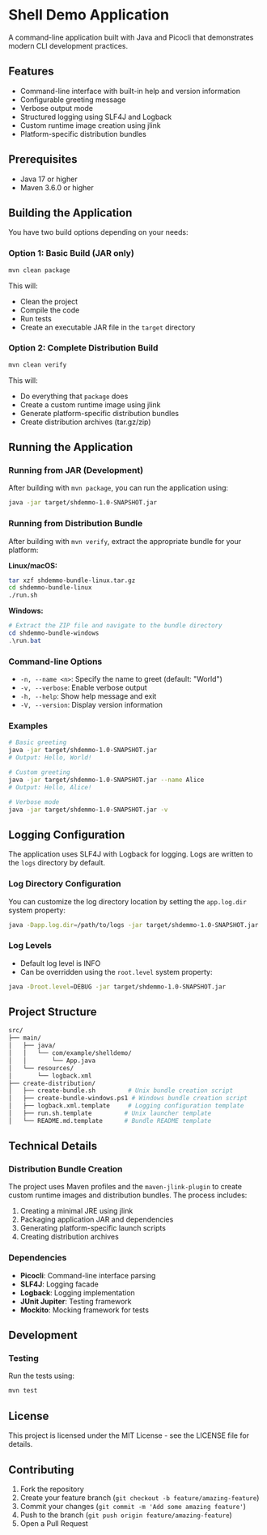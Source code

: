 # Shell Demo Application

A command-line application built with Java and Picocli that demonstrates modern CLI development practices.

## Features

- Command-line interface with built-in help and version information
- Configurable greeting message
- Verbose output mode
- Structured logging using SLF4J and Logback
- Custom runtime image creation using jlink
- Platform-specific distribution bundles

## Prerequisites

- Java 17 or higher
- Maven 3.6.0 or higher

## Building the Application

You have two build options depending on your needs:

### Option 1: Basic Build (JAR only)

```bash
mvn clean package
```

This will:

- Clean the project
- Compile the code
- Run tests
- Create an executable JAR file in the `target` directory

### Option 2: Complete Distribution Build

```bash
mvn clean verify
```

This will:

- Do everything that `package` does
- Create a custom runtime image using jlink
- Generate platform-specific distribution bundles
- Create distribution archives (tar.gz/zip)

## Running the Application

### Running from JAR (Development)

After building with `mvn package`, you can run the application using:

```bash
java -jar target/shdemmo-1.0-SNAPSHOT.jar
```

### Running from Distribution Bundle

After building with `mvn verify`, extract the appropriate bundle for your platform:

**Linux/macOS:**

```bash
tar xzf shdemmo-bundle-linux.tar.gz
cd shdemmo-bundle-linux
./run.sh
```

**Windows:**

```powershell
# Extract the ZIP file and navigate to the bundle directory
cd shdemmo-bundle-windows
.\run.bat
```

### Command-line Options

- `-n, --name <n>`: Specify the name to greet (default: "World")
- `-v, --verbose`: Enable verbose output
- `-h, --help`: Show help message and exit
- `-V, --version`: Display version information

### Examples

```bash
# Basic greeting
java -jar target/shdemmo-1.0-SNAPSHOT.jar
# Output: Hello, World!

# Custom greeting
java -jar target/shdemmo-1.0-SNAPSHOT.jar --name Alice
# Output: Hello, Alice!

# Verbose mode
java -jar target/shdemmo-1.0-SNAPSHOT.jar -v
```

## Logging Configuration

The application uses SLF4J with Logback for logging. Logs are written to the `logs` directory by default.

### Log Directory Configuration

You can customize the log directory location by setting the `app.log.dir` system property:

```bash
java -Dapp.log.dir=/path/to/logs -jar target/shdemmo-1.0-SNAPSHOT.jar
```

### Log Levels

- Default log level is INFO
- Can be overridden using the `root.level` system property:

```bash
java -Droot.level=DEBUG -jar target/shdemmo-1.0-SNAPSHOT.jar
```

## Project Structure

```bash
src/
├── main/
│   ├── java/
│   │   └── com/example/shelldemo/
│   │       └── App.java
│   └── resources/
│       └── logback.xml
├── create-distribution/
│   ├── create-bundle.sh         # Unix bundle creation script
│   ├── create-bundle-windows.ps1 # Windows bundle creation script
│   ├── logback.xml.template     # Logging configuration template
│   ├── run.sh.template         # Unix launcher template
│   └── README.md.template      # Bundle README template
```

## Technical Details

### Distribution Bundle Creation

The project uses Maven profiles and the `maven-jlink-plugin` to create custom runtime images and distribution bundles. The process includes:

1. Creating a minimal JRE using jlink
2. Packaging application JAR and dependencies
3. Generating platform-specific launch scripts
4. Creating distribution archives

### Dependencies

- **Picocli**: Command-line interface parsing
- **SLF4J**: Logging facade
- **Logback**: Logging implementation
- **JUnit Jupiter**: Testing framework
- **Mockito**: Mocking framework for tests

## Development

### Testing

Run the tests using:

```bash
mvn test
```

## License

This project is licensed under the MIT License - see the LICENSE file for details.

## Contributing

1. Fork the repository
2. Create your feature branch (`git checkout -b feature/amazing-feature`)
3. Commit your changes (`git commit -m 'Add some amazing feature'`)
4. Push to the branch (`git push origin feature/amazing-feature`)
5. Open a Pull Request
